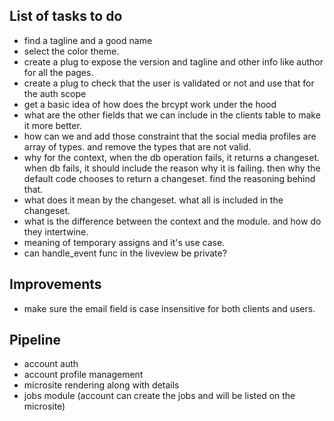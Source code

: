 ## List of tasks to do

- find a tagline and a good name
- select the color theme.
- create a plug to expose the version and tagline and other info like author for all the pages.
- create a plug to check that the user is validated or not and use that for the auth scope
- get a basic idea of how does the brcypt work under the hood
- what are the other fields that we can include in the clients table to make it more better.
- how can we and add those constraint that the social media profiles are array of types. and remove the types that are not valid.
- why for the context, when the db operation fails, it returns a changeset. when db fails, it should include the reason why it is failing. then why the default code chooses to return a changeset.
  find the reasoning behind that.
- what does it mean by the changeset. what all is included in the changeset.
- what is the difference between the context and the module. and how do they intertwine.
- meaning of temporary assigns and it's use case.
- can handle_event func in the liveview be private?

## Improvements

- make sure the email field is case insensitive for both clients and users.

## Pipeline

- account auth
- account profile management
- microsite rendering along with details
- jobs module (account can create the jobs and will be listed on the microsite)
